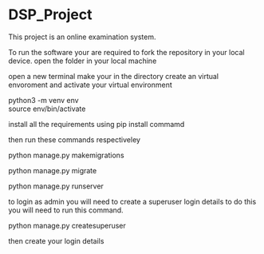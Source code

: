 # DSP_Project
This project is an online examination system.

To run the software your are required to fork the repository in your local device.
open the folder in your local machine

open a new terminal make your in the directory 
create an virtual envoroment and activate your virtual environment

python3 -m venv env  
source env/bin/activate 

install all the requirements using pip install commamd

then run these commands respectiveley

python manage.py makemigrations 

python manage.py migrate

python manage.py runserver 

to login as admin you will need to create a superuser login details
to do this you will need to run this command.

python manage.py createsuperuser

then create your login details